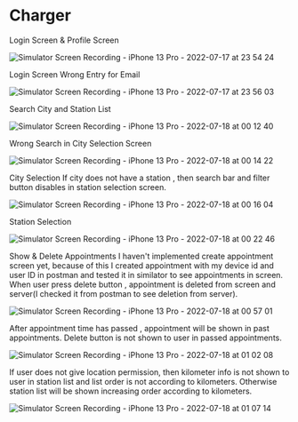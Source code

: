 # Charger

Login Screen & Profile Screen

![Simulator Screen Recording - iPhone 13 Pro - 2022-07-17 at 23 54 24](https://user-images.githubusercontent.com/3129441/179424377-808d7318-d6e6-49b7-8c4c-98285abe2fb0.gif)

Login Screen Wrong Entry for Email

![Simulator Screen Recording - iPhone 13 Pro - 2022-07-17 at 23 56 03](https://user-images.githubusercontent.com/3129441/179424442-d92e69fe-0889-4372-9647-966848a84f74.gif)

Search City and Station List

![Simulator Screen Recording - iPhone 13 Pro - 2022-07-18 at 00 12 40](https://user-images.githubusercontent.com/3129441/179424995-0911f8cf-eec2-46ea-a577-9df24c5c993c.gif)

Wrong Search in City Selection Screen

![Simulator Screen Recording - iPhone 13 Pro - 2022-07-18 at 00 14 22](https://user-images.githubusercontent.com/3129441/179425039-bdfdfb01-ffb9-4dfc-aa9e-09860e9a53ad.gif)

City Selection 
If city does not have a station , then search bar and filter button disables in station selection screen. 

![Simulator Screen Recording - iPhone 13 Pro - 2022-07-18 at 00 16 04](https://user-images.githubusercontent.com/3129441/179425090-80f0eb44-0c7e-4449-a61e-3661f4c2c12e.gif)

Station Selection 

![Simulator Screen Recording - iPhone 13 Pro - 2022-07-18 at 00 22 46](https://user-images.githubusercontent.com/3129441/179425287-96ee1e2e-a19f-457c-b07b-7dc4d422e199.gif)

Show & Delete Appointments
I haven't implemented create appointment screen yet, because of this I created appointment with my device id and user ID in postman and tested it in similator to see appointments in screen. When user press delete button , appointment is deleted from screen and server(I checked it from postman to see deletion from server).

![Simulator Screen Recording - iPhone 13 Pro - 2022-07-18 at 00 57 01](https://user-images.githubusercontent.com/3129441/179426293-5fce1fc3-5343-4dbb-8e8e-54cdb3dcf7db.gif)

After appointment time has passed , appointment will be shown in past appointments. Delete button is not shown to user in passed appointments.

![Simulator Screen Recording - iPhone 13 Pro - 2022-07-18 at 01 02 08](https://user-images.githubusercontent.com/3129441/179426553-6477eee9-453e-49c8-bda9-40797e4a7272.gif)

If user does not give location permission, then kilometer info is not shown to user in station list and list order is not according to kilometers. Otherwise station list will be shown increasing order according to kilometers.

![Simulator Screen Recording - iPhone 13 Pro - 2022-07-18 at 01 07 14](https://user-images.githubusercontent.com/3129441/179426700-3ba11754-a443-41e2-ae2b-7a7716186c73.gif)

